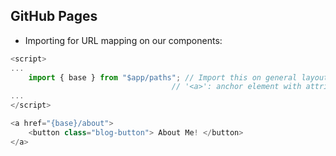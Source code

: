 ## GitHub Pages





* Importing for URL mapping on our components:

```js
<script>
...
	import { base } from "$app/paths"; // Import this on general layout or every page that has
                                    // '<a>': anchor element with attribute href 
...
</script>

<a href="{base}/about">
	<button class="blog-button"> About Me! </button>
</a>
```
